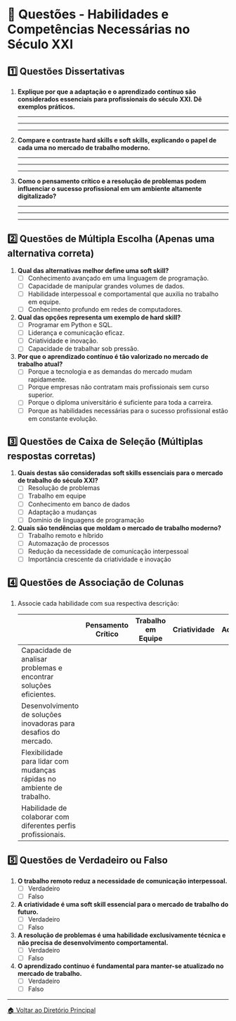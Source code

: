 # 📝 Questões - Habilidades e Competências Necessárias no Século XXI

## **1️⃣ Questões Dissertativas**

1. **Explique por que a adaptação e o aprendizado contínuo são considerados essenciais para profissionais do século XXI. Dê exemplos práticos.**

   ------

   ------

   ------

2. **Compare e contraste hard skills e soft skills, explicando o papel de cada uma no mercado de trabalho moderno.**

   ------

   ------

   ------

3. **Como o pensamento crítico e a resolução de problemas podem influenciar o sucesso profissional em um ambiente altamente digitalizado?**

   ------

   ------

   ------

## **2️⃣ Questões de Múltipla Escolha** (Apenas uma alternativa correta)

1. **Qual das alternativas melhor define uma soft skill?**
   -  [ ] Conhecimento avançado em uma linguagem de programação.
   -  [ ] Capacidade de manipular grandes volumes de dados.
   -  [ ] Habilidade interpessoal e comportamental que auxilia no trabalho em equipe.
   -  [ ] Conhecimento profundo em redes de computadores.
2. **Qual das opções representa um exemplo de hard skill?**
   -  [ ] Programar em Python e SQL.
   -  [ ] Liderança e comunicação eficaz.
   -  [ ] Criatividade e inovação.
   -  [ ] Capacidade de trabalhar sob pressão.
3. **Por que o aprendizado contínuo é tão valorizado no mercado de trabalho atual?**
   -  [ ] Porque a tecnologia e as demandas do mercado mudam rapidamente.
   -  [ ] Porque empresas não contratam mais profissionais sem curso superior.
   -  [ ] Porque o diploma universitário é suficiente para toda a carreira.
   -  [ ] Porque as habilidades necessárias para o sucesso profissional estão em constante evolução.

## **3️⃣ Questões de Caixa de Seleção** (Múltiplas respostas corretas)

1. **Quais destas são consideradas soft skills essenciais para o mercado de trabalho do século XXI?**
   -  [ ] Resolução de problemas
   -  [ ] Trabalho em equipe
   -  [ ] Conhecimento em banco de dados
   -  [ ] Adaptação a mudanças
   -  [ ] Domínio de linguagens de programação
2. **Quais são tendências que moldam o mercado de trabalho moderno?**
   -  [ ] Trabalho remoto e híbrido
   -  [ ] Automazação de processos
   -  [ ] Redução da necessidade de comunicação interpessoal
   -  [ ] Importância crescente da criatividade e inovação

## **4️⃣ Questões de Associação de Colunas**

1. Associe cada habilidade com sua respectiva descrição:

   |                                                              | Pensamento Crítico | Trabalho em Equipe | Criatividade | Adaptação |
   | ------------------------------------------------------------ | ------------------ | ------------------ | ------------ | --------- |
   | Capacidade de analisar problemas e encontrar soluções eficientes. |                    |                    |              |           |
   | Desenvolvimento de soluções inovadoras para desafios do mercado. |                    |                    |              |           |
   | Flexibilidade para lidar com mudanças rápidas no ambiente de trabalho. |                    |                    |              |           |
   | Habilidade de colaborar com diferentes perfis profissionais. |                    |                    |              |           |

## **5️⃣ Questões de Verdadeiro ou Falso**

1. **O trabalho remoto reduz a necessidade de comunicação interpessoal.**
   -  [ ] Verdadeiro
   -  [ ] Falso
2. **A criatividade é uma soft skill essencial para o mercado de trabalho do futuro.**
   -  [ ] Verdadeiro
   -  [ ] Falso
3. **A resolução de problemas é uma habilidade exclusivamente técnica e não precisa de desenvolvimento comportamental.**
   -  [ ] Verdadeiro
   -  [ ] Falso
4. **O aprendizado contínuo é fundamental para manter-se atualizado no mercado de trabalho.**
   -  [ ] Verdadeiro
   -  [ ] Falso

-----

[🏠 Voltar ao Diretório Principal](../README.md)
